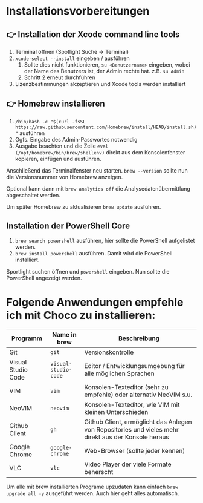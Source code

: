# Installationsvorbereitungen

## 👉 Installation der Xcode command line tools

1. Terminal öffnen (Spotlight Suche -> Terminal)
1. `xcode-select --install` eingeben / ausführen
   1. Sollte dies nicht funktionieren, `su <Benutzername>` eingeben, wobei <Benutzername> der Name des Benutzers ist, der Admin rechte hat. z.B. `su Admin`
   2. Schritt 2 erneut durchführen
2. Lizenzbestimmungen akzeptieren und Xcode tools werden installiert

## 👉 Homebrew installieren

1. `/bin/bash -c "$(curl -fsSL https://raw.githubusercontent.com/Homebrew/install/HEAD/install.sh)"` ausführen
2. Ggfs. Eingabe des Admin-Passwortes notwendig
3. Ausgabe beachten und die Zeile `eval (/opt/homebrew/bin/brew/shellenv)` direkt aus dem Konsolenfenster kopieren, einfügen und ausführen.

Anschließend das Terminalfenster neu starten. `brew --version` sollte nun die Versionsnummer von Homebrew anzeigen.

Optional kann dann mit `brew analytics off` die Analysedatenübermittlung abgeschaltet werden.

Um später Homebrew zu aktualisieren `brew update` ausführen.

## Installation der PowerShell Core

1. `brew search powershell` ausführen, hier sollte die PowerShell aufgelistet werden.
2. `brew install powershell` ausführen. Damit wird die PowerShell installiert.

Sportlight suchen öffnen und `powershell` eingeben. Nun sollte die PowerShell angezeigt werden.

# Folgende Anwendungen empfehle ich mit Choco zu installieren:

| Programm | Name in brew | Beschreibung |
|----------|--------------|--------------|
| Git      | `git`        | Versionskontrolle |
| Visual Studio Code | `visual-studio-code` | Editor / Entwicklungsumgebung für alle möglichen Sprachen |
| VIM      | `vim`        | Konsolen-Texteditor (sehr zu empfehle) oder alternativ NeoVIM s.u. |
| NeoVIM   | `neovim`     | Konsolen-Texteditor, wie VIM mit kleinen Unterschieden |
| Github Client | `gh`    | Github Client, ermöglicht das Anlegen von Repositories und vieles mehr direkt aus der Konsole heraus |
| Google Chrome | `google-chrome` | Web-Browser (sollte jeder kennen) |
| VLC      | `vlc`        | Video Player der viele Formate beherscht |

Um alle mit brew installierten Programe upzudaten kann einfach `brew upgrade all -y` ausgeführt werden. Auch hier geht alles automatisch.
